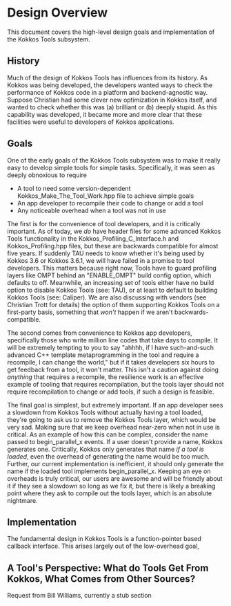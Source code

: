 # Design Overview

This document covers the high-level design goals and implementation of the Kokkos Tools subsystem.

## History

Much of the design of Kokkos Tools has influences from its history. As Kokkos was being developed, the developers wanted ways to check the performance of Kokkos code in a platform and backend-agnostic way. Suppose Christian had some clever new optimization in Kokkos itself, and wanted to check whether this was (a) brilliant or (b) deeply stupid. As this capability was developed, it became more and more clear that these facilities were useful to developers of Kokkos applications. 

## Goals

One of the early goals of the Kokkos Tools subsystem was to make it really easy to develop simple tools for simple tasks. Specifically, it was seen as deeply obnoxious to require

- A tool to need some version-dependent Kokkos_Make_The_Tool_Work.hpp file to achieve simple goals
- An app developer to recompile their code to change or add a tool
- Any noticeable overhead when a tool was not in use

The first is for the convenience of tool developers, and it is critically important. As of today, we _do_ have header files for some advanced Kokkos Tools functionality in the Kokkos_Profiling_C_Interface.h and Kokkos_Profiling.hpp files, but these are backwards compatible for almost five years. If suddenly TAU needs to know whether it's being used by Kokkos 3.6 or Kokkos 3.6.1, we will have failed in a promise to tool developers. This matters because right now, Tools have to guard profiling layers like OMPT behind an "ENABLE_OMPT" build config option, which defaults to off. Meanwhile, an increasing set of tools either have no build option to disable Kokkos Tools (see: TAU), or at least to default to building Kokkos Tools (see: Caliper). We are also discussing with vendors (see Christian Trott for details) the option of them supporting Kokkos Tools on a first-party basis, something that _won't_ happen if we aren't backwards-compatible.

The second comes from convenience to Kokkos app developers, specifically those who write million line codes that take days to compile. It will be extremely tempting to you to say "ahhhh, if I have such-and-such advanced C++ template metaprogramming in the tool and require a recompile, I can change the world," but if it takes developers six hours to get feedback from a tool, it won't matter. This isn't a caution against doing _anything_ that requires a recompile, the resilience work is an effective example of tooling that requires recompilation, but the tools layer should not require recompilation to change or add tools, if such a design is feasible.

The final goal is simplest, but extremely important. If an app developer sees a slowdown from Kokkos Tools without actually having a tool loaded, they're going to ask us to remove the Kokkos Tools layer, which would be very sad. Making sure that we keep overhead near-zero when not in use is critical. As an example of how this can be complex, consider the name passed to begin\_parallel\_x events. If a user doesn't provide a name, Kokkos generates one. Critically, Kokkos only generates that name _if a tool is loaded_, even the overhead of generating the name would be too much. Further, our current implementation is inefficient, it should only generate the name if the loaded tool implements begin\_parallel\_x. Keeping an eye on overheads is truly critical, our users are awesome and will be friendly about it if they see a slowdown so long as we fix it, but there is likely a breaking point where they ask to compile out the tools layer, which is an absolute nightmare.

## Implementation

The fundamental design in Kokkos Tools is a function-pointer based callback interface. This arises largely out of the low-overhead goal, 

## A Tool's Perspective: What do Tools Get From Kokkos, What Comes from Other Sources?

Request from Bill Williams, currently a stub section
